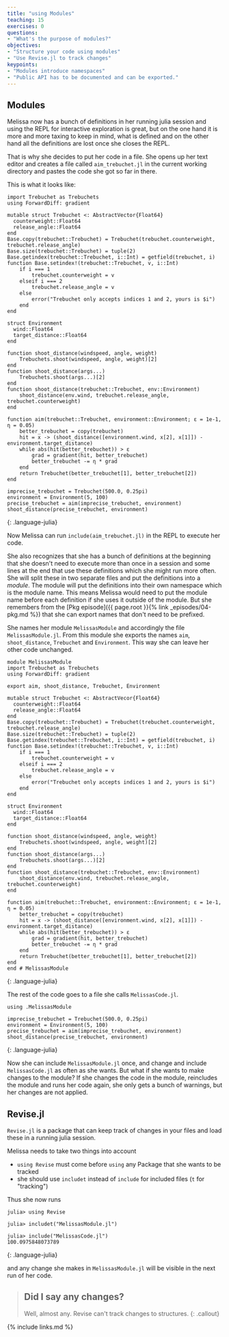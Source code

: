 ```yaml
---
title: "using Modules"
teaching: 15
exercises: 0
questions:
- "What's the purpose of modules?"
objectives:
- "Structure your code using modules"
- "Use Revise.jl to track changes"
keypoints:
- "Modules introduce namespaces"
- "Public API has to be documented and can be exported."
---
```


## Modules

Melissa now has a bunch of definitions in her running julia session and using the REPL for interactive exploration is great, but on the one hand it is more and more taxing to keep in mind, what is defined and on the other hand all the definitions are lost once she closes the REPL.

That is why she decides to put her code in a file.
She opens up her text editor and creates a file called `aim_trebuchet.jl` in the current working directory and pastes the code she got so far in there.

This is what it looks like:
~~~
import Trebuchet as Trebuchets
using ForwardDiff: gradient

mutable struct Trebuchet <: AbstractVector{Float64}
  counterweight::Float64
  release_angle::Float64
end
Base.copy(trebuchet::Trebuchet) = Trebuchet(trebuchet.counterweight, trebuchet.release_angle)
Base.size(trebuchet::Trebuchet) = tuple(2)
Base.getindex(trebuchet::Trebuchet, i::Int) = getfield(trebuchet, i)
function Base.setindex!(trebuchet::Trebuchet, v, i::Int)
    if i === 1
        trebuchet.counterweight = v
    elseif i === 2
        trebuchet.release_angle = v
    else
        error("Trebuchet only accepts indices 1 and 2, yours is $i")
    end
end

struct Environment
  wind::Float64
  target_distance::Float64
end

function shoot_distance(windspeed, angle, weight)
    Trebuchets.shoot(windspeed, angle, weight)[2]
end
function shoot_distance(args...)
    Trebuchets.shoot(args...)[2]
end
function shoot_distance(trebuchet::Trebuchet, env::Environment)
    shoot_distance(env.wind, trebuchet.release_angle, trebuchet.counterweight)
end

function aim(trebuchet::Trebuchet, environment::Environment; ε = 1e-1, η = 0.05)
    better_trebuchet = copy(trebuchet)
    hit = x -> (shoot_distance([environment.wind, x[2], x[1]]) - environment.target_distance)
    while abs(hit(better_trebuchet)) > ε
        grad = gradient(hit, better_trebuchet)
        better_trebuchet -= η * grad
    end
    return Trebuchet(better_trebuchet[1], better_trebuchet[2])
end

imprecise_trebuchet = Trebuchet(500.0, 0.25pi)
environment = Environment(5, 100)
precise_trebuchet = aim(imprecise_trebuchet, environment)
shoot_distance(precise_trebuchet, environment)

~~~
{: .language-julia}

Now Melissa can run `include(aim_trebuchet.jl)` in the REPL to execute her code.

She also recognizes that she has a bunch of definitions at the beginning that she doesn't need to execute more than once in a session and some lines at the end that use these definitions which she might run more often.
She will split these in two separate files and put the definitions into a _module_.
The module will put the definitions into their own namespace which is the module name.
This means Melissa would need to put the module name before each definition if she uses it outside of the module.
But she remembers from the [Pkg episode]({{ page.root }}{% link _episodes/04-pkg.md %}) that she can export names that don't need to be prefixed.

She names her module `MelissasModule` and accordingly the file `MelissasModule.jl`.
From this module she exports the names `aim`, `shoot_distance`, `Trebuchet` and `Environment`.
This way she can leave her other code unchanged.
~~~
module MelissasModule
import Trebuchet as Trebuchets
using ForwardDiff: gradient

export aim, shoot_distance, Trebuchet, Environment

mutable struct Trebuchet <: AbstractVecor{Float64}
  counterweight::Float64
  release_angle::Float64
end
Base.copy(trebuchet::Trebuchet) = Trebuchet(trebuchet.counterweight, trebuchet.release_angle)
Base.size(trebuchet::Trebuchet) = tuple(2)
Base.getindex(trebuchet::Trebuchet, i::Int) = getfield(trebuchet, i)
function Base.setindex!(trebuchet::Trebuchet, v, i::Int)
    if i === 1
        trebuchet.counterweight = v
    elseif i === 2
        trebuchet.release_angle = v
    else
        error("Trebuchet only accepts indices 1 and 2, yours is $i")
    end
end

struct Environment
  wind::Float64
  target_distance::Float64
end

function shoot_distance(windspeed, angle, weight)
    Trebuchets.shoot(windspeed, angle, weight)[2]
end
function shoot_distance(args...)
    Trebuchets.shoot(args...)[2]
end
function shoot_distance(trebuchet::Trebuchet, env::Environment)
    shoot_distance(env.wind, trebuchet.release_angle, trebuchet.counterweight)
end

function aim(trebuchet::Trebuchet, environment::Environment; ε = 1e-1, η = 0.05)
    better_trebuchet = copy(trebuchet)
    hit = x -> (shoot_distance([environment.wind, x[2], x[1]]) - environment.target_distance)
    while abs(hit(better_trebuchet)) > ε
        grad = gradient(hit, better_trebuchet)
        better_trebuchet -= η * grad
    end
    return Trebuchet(better_trebuchet[1], better_trebuchet[2])
end
end # MelissasModule

~~~
{: .language-julia}

The rest of the code goes to a file she calls `MelissasCode.jl`.
~~~
using .MelissasModule

imprecise_trebuchet = Trebuchet(500.0, 0.25pi)
environment = Environment(5, 100)
precise_trebuchet = aim(imprecise_trebuchet, environment)
shoot_distance(precise_trebuchet, environment)
~~~
{: .language-julia}

Now she can include `MelissasModule.jl` once, and change and include `MelissasCode.jl` as often as she wants.
But what if she wants to make changes to the module?
If she changes the code in the module, reincludes the module and runs her code again, she only gets a bunch of warnings, but her changes are not applied.

## Revise.jl

`Revise.jl` is a package that can keep track of changes in your files and load these in a running julia session.

Melissa needs to take two things into account
 - `using Revise` must come before `using` any Package that she wants to be tracked
 - she should use `includet` instead of `include` for included files (`t` for "tracking")

Thus she now runs
~~~
julia> using Revise

julia> includet("MelissasModule.jl")

julia> include("MelissasCode.jl")
100.0975848073789
~~~
{: .language-julia}

and any change she makes in `MelissasModule.jl` will be visible in the next run of her code.

> ## Did I say any changes?
> Well, almost any. Revise can't track changes to structures.
{: .callout}

{% include links.md %}

